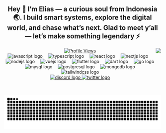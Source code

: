 <h2 align="center">
  Hey 👋 I’m Elias — a curious soul from Indonesia 🌏. I build smart systems, explore the digital world, and chase what’s next. Glad to meet y’all — let’s make something legendary ⚡
</h2>

<img align="right" height="150" src="https://media1.tenor.com/m/25hLg0nyQlUAAAAd/tying-the.gif" />

<div align="center">
  <a href="https://saweria.co/rein122" target="_blank">
    <img src="https://komarev.com/ghpvc/?username=OnlyRein" alt="Profile Views" />
  </a>
</div>

<div align="center">
  <img src="https://cdn.jsdelivr.net/gh/devicons/devicon/icons/javascript/javascript-original.svg" height="31" alt="javascript logo" />
  <img width="10" />
  <img src="https://cdn.jsdelivr.net/gh/devicons/devicon/icons/typescript/typescript-original.svg" height="31" alt="typescript logo" />
  <img width="10" />
  <img src="https://cdn.jsdelivr.net/gh/devicons/devicon/icons/react/react-original.svg" height="31" alt="react logo" />
  <img width="10" />
  <img src="https://cdn.jsdelivr.net/gh/devicons/devicon/icons/nextjs/nextjs-original.svg" height="31" alt="nextjs logo" />
  <img width="10" />
  <img src="https://cdn.jsdelivr.net/gh/devicons/devicon/icons/nodejs/nodejs-original.svg" height="31" alt="nodejs logo" />
  <img width="10" />
  <img src="https://cdn.jsdelivr.net/gh/devicons/devicon/icons/vuejs/vuejs-original.svg" height="31" alt="vuejs logo" />
  <img width="10" />
  <img src="https://cdn.jsdelivr.net/gh/devicons/devicon/icons/flutter/flutter-original.svg" height="31" alt="flutter logo" />
  <img width="10" />
  <img src="https://cdn.jsdelivr.net/gh/devicons/devicon/icons/dart/dart-original.svg" height="31" alt="dart logo" />
  <img width="10" />
  <img src="https://cdn.simpleicons.org/go/00ADD8" height="31" alt="go logo" />
  <img width="10" />
  <img src="https://cdn.simpleicons.org/mysql/4479A1" height="31" alt="mysql logo" />
  <img width="10" />
  <img src="https://cdn.simpleicons.org/postgresql/4169E1" height="31" alt="postgresql logo" />
  <img width="10" />
  <img src="https://skillicons.dev/icons?i=mongodb" height="31" alt="mongodb logo" />
  <img width="10" />
  <img src="https://cdn.simpleicons.org/tailwindcss/06B6D4" height="31" alt="tailwindcss logo" />
</div>

<div align="center">
  <a href="https://discordapp.com/users/1049584848634912768" target="_blank">
    <img src="https://img.shields.io/static/v1?message=Discord&logo=discord&label=&color=7289DA&logoColor=white&labelColor=&style=for-the-badge" height="20" alt="discord logo" />
  </a>
  <a href="https://x.com/xRein4E" target="_blank">
    <img src="https://img.shields.io/static/v1?message=Twitter&logo=twitter&label=&color=1DA1F2&logoColor=white&labelColor=&style=for-the-badge" height="20" alt="twitter logo" />
  </a>
</div>

<div align="center">
  <img src="https://github.com/IrhanRen/IrhanRen/blob/output/github-contribution-grid-snake-dark.svg" />
</div>
